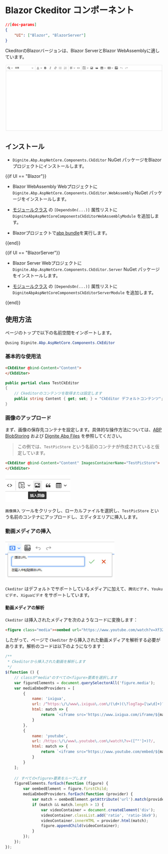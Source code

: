 # Blazor Ckeditor コンポーネント

``` json
//[doc-params]
{
    "UI": ["Blazor", "BlazorServer"]
}
```

CkeditorのBlazorバージョンは、Blazor ServerとBlazor WebAssemblyに適しています。

![Blazor Ckeditor コンポーネント](images/ckeditor.jpg)

## インストール

* `Dignite.Abp.AspNetCore.Components.CkEditor` NuGet パッケージをBlazorプロジェクトにインストールします。

{{if UI == "Blazor"}}

* Blazor WebAssembly Webプロジェクトに`Dignite.Abp.AspNetCore.Components.CkEditor.WebAssembly` NuGet パッケージをインストールします。

* [モジュールクラス](https://docs.abp.io/en/abp/latest/Module-Development-Basics) の `[DependsOn(...)]` 属性リストに `DigniteAbpAspNetCoreComponentsCkEditorWebAssemblyModule` を追加します。

* Blazorプロジェクトで[abp bundle](https://docs.abp.io/en/abp/latest/CLI#bundle)を実行します。

{{end}}

{{if UI == "BlazorServer"}}

* Blazor Server Webプロジェクトに`Dignite.Abp.AspNetCore.Components.CkEditor.Server` NuGet パッケージをインストールします。

* [モジュールクラス](https://docs.abp.io/en/abp/latest/Module-Development-Basics) の `[DependsOn(...)]` 属性リストに `DigniteAbpAspNetCoreComponentsCkEditorServerModule` を追加します。

{{end}}

## 使用方法

ページのトップで以下の名前空間をインポートします。

```csharp
@using Dignite.Abp.AspNetCore.Components.CkEditor
```

### 基本的な使用法

```html
<CkEditor @bind-Content="Content">
</CkEditor>
```

```csharp
public partial class TestCkEditor
{
    // Ckeditorのコンテンツを取得または設定します
    public string Content { get; set; } = "CkEditor デフォルトコンテンツ";
}
```

### 画像のアップロード

まず、画像の保存先コンテナを設定します。具体的な操作方法については、[ABP BlobStoring](https://docs.abp.io/zh-Hans/abp/latest/Blob-Storing) および [Dignite Abp Files](Files.md) を参照してください。

> この例では、`TestPicStore` という名前のコンテナが作成されていると仮定しています。

```html
<CkEditor @bind-Content="Content" ImagesContainerName="TestPicStore">
</CkEditor>
```

![Blazor Ckeditor 画像のアップロード](images/ckeditor-insert-pic.jpg)

`画像挿入` ツールをクリックし、ローカルファイルを選択し、`TestPicStore` という名前のコンテナにアップロードし、エディタエリアに挿入します。

### 動画メディアの挿入

![Blazor Ckeditor 動画メディアの挿入](images/ckeditor-insert-media.jpg)

`Ckeditor` はデフォルトでサポートしているメディアに加えて、`腾讯ビデオ`、`Youkuビデオ`、`Xiguaビデオ` をサポートしています。

#### 動画メディアの解析

`Ckeditor` は挿入されたメディアを次のようなコードに変換します：

```html
<figure class="media"><oembed url="https://www.youtube.com/watch?v=Xf3ZUfESLeo"></oembed></figure>
```

したがって、ページで `Ckeditor` から挿入された動画メディアを解析する必要があります。解析のコードは以下のようになります：

```javascript
/**
 * Ckeditorから挿入された動画を解析します
 */
$(function () {
    // classが"media"のすべての<figure>要素を選択します
    var figureElements = document.querySelectorAll('figure.media');
    var mediaEmbedProviders = [
        {
            name: 'ixigua',
            url: /^https:\/\/www\.ixigua\.com\/(\d+)(\?logTag=[\w\d]+)?/,
            html: match => {
                return `<iframe src='https://www.ixigua.com/iframe/${match[1]}?autoplay=0' title="Ixigua video player" allowFullScreen></iframe>`;
            }
        },
        {
            name: 'youtube',
            url: /https:\/\/www\.youtube\.com\/watch\?v=([^"']+)?/,
            html: match => {
                return `<iframe src="https://www.youtube.com/embed/${match[1]}" title="YouTube video player" allow="accelerometer; autoplay; clipboard-write; encrypted-media; gyroscope; picture-in-picture; web-share" allowfullscreen></iframe>`;
            }
        }
    ];

    // すべての<figure>要素をループします
    figureElements.forEach(function (figure) {
        var oembedElement = figure.firstChild;
        mediaEmbedProviders.forEach(function (provider) {
            var match = oembedElement.getAttribute('url').match(provider.url);
            if (match && match.length > 1) {
                var videoContainer = document.createElement('div');
                videoContainer.classList.add('ratio', 'ratio-16x9');
                videoContainer.innerHTML = provider.html(match);
                figure.appendChild(videoContainer);
            }
        });
    });
});
```
